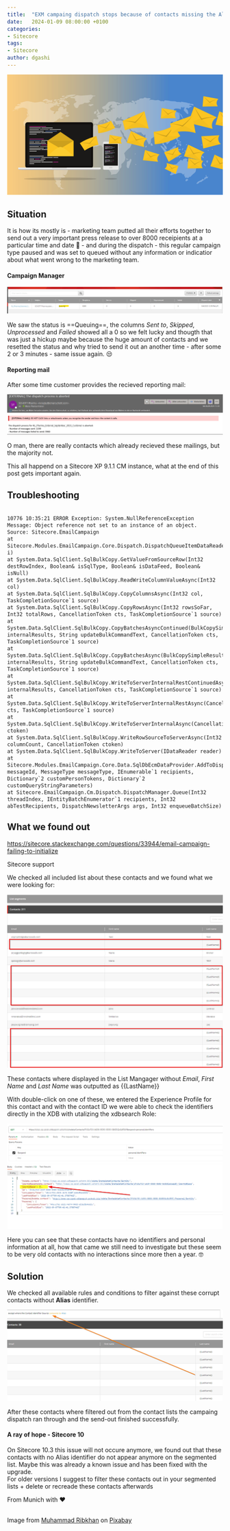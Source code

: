 ```yaml
---
title:  "EXM campaing dispatch stops because of contacts missing the Alias identifier"
date:   2024-01-09 08:00:00 +0100
categories:
- Sitecore
tags:
- Sitecore
author: dgashi
---
```


![Email Marketing](../files/2024/01/09/email-marketing.png "Email Marketing")


## Situation


It is how its mostly is - marketing team putted all their efforts together to send out a very important press release to over 8000 receipients at a particular time and date :e-mail: - and during the dispatch - this regular campaign type paused and was set to queued without any information or indicatior about what went wrong to the marketing team.

#### Campaign Manager

![Campaign Manager](../files/2024/01/09/exm-dispatch-campaign-manager.png "Campaign Manger")

We saw the status is ==Queuing==, the columns *Sent to*, *Skipped*, *Unprocessed* and *Failed* showed all a 0 so we felt lucky and thougth that was just a hickup maybe because the huge amount of contacts and we resetted the status and why tried to send it out an another time - after some 2 or 3 minutes - same issue again. :unamused:

#### Reporting mail

After some time customer provides the recieved reporting mail:

![Reporting Mail](../files/2024/01/09/exm-dispatch-abort-mail.png "Reporting Mail")

O man, there are really contacts which already recieved these mailings, but the majority not.

This all happend on a Sitecore XP 9.1.1 CM instance, what at the end of this post gets important again.

## Troubleshooting

```

10776 10:35:21 ERROR Exception: System.NullReferenceException
Message: Object reference not set to an instance of an object.
Source: Sitecore.EmailCampaign
at Sitecore.Modules.EmailCampaign.Core.Dispatch.DispatchQueueItemDataReader.GetValue(Int32 i)
at System.Data.SqlClient.SqlBulkCopy.GetValueFromSourceRow(Int32 destRowIndex, Boolean& isSqlType, Boolean& isDataFeed, Boolean& isNull)
at System.Data.SqlClient.SqlBulkCopy.ReadWriteColumnValueAsync(Int32 col)
at System.Data.SqlClient.SqlBulkCopy.CopyColumnsAsync(Int32 col, TaskCompletionSource`1 source)
at System.Data.SqlClient.SqlBulkCopy.CopyRowsAsync(Int32 rowsSoFar, Int32 totalRows, CancellationToken cts, TaskCompletionSource`1 source)
at System.Data.SqlClient.SqlBulkCopy.CopyBatchesAsyncContinued(BulkCopySimpleResultSet internalResults, String updateBulkCommandText, CancellationToken cts, TaskCompletionSource`1 source)
at System.Data.SqlClient.SqlBulkCopy.CopyBatchesAsync(BulkCopySimpleResultSet internalResults, String updateBulkCommandText, CancellationToken cts, TaskCompletionSource`1 source)
at System.Data.SqlClient.SqlBulkCopy.WriteToServerInternalRestContinuedAsync(BulkCopySimpleResultSet internalResults, CancellationToken cts, TaskCompletionSource`1 source)
at System.Data.SqlClient.SqlBulkCopy.WriteToServerInternalRestAsync(CancellationToken cts, TaskCompletionSource`1 source)
at System.Data.SqlClient.SqlBulkCopy.WriteToServerInternalAsync(CancellationToken ctoken)
at System.Data.SqlClient.SqlBulkCopy.WriteRowSourceToServerAsync(Int32 columnCount, CancellationToken ctoken)
at System.Data.SqlClient.SqlBulkCopy.WriteToServer(IDataReader reader)
at Sitecore.Modules.EmailCampaign.Core.Data.SqlDbEcmDataProvider.AddToDispatchQueue(Guid messageId, MessageType messageType, IEnumerable`1 recipients, Dictionary`2 customPersonTokens, Dictionary`2 customQueryStringParameters)
at Sitecore.EmailCampaign.Cm.Dispatch.DispatchManager.Queue(Int32 threadIndex, IEntityBatchEnumerator`1 recipients, Int32 abTestRecipients, DispatchNewsletterArgs args, Int32 enqueueBatchSize)

```

## What we found out

https://sitecore.stackexchange.com/questions/33944/email-campaign-failing-to-initialize

Sitecore support

We checked all included list about these contacts and we found what we were looking for:

![Segmented contact list](../files/2024/01/09/exm-dispatch-contact-list.png "Segmented Contact List")

These contacts where displayed in the List Mangager without *Email*, *First Name* and *Last Name* was outputted as {{LastName}}

With double-click on one of these, we entered the Experience Profile for this contact and with the contact ID we were able to check the identifiers directly in the XDB with utalizing the xdbsearch Role:

![Empyt contact identifiers](../files/2024/01/09/exm-dispatch-contact-data.png "Empty contact identifiers")

Here you can see that these contacts have no identifiers and personal information at all, how that came we still need to investigate but these seem to be very old contacts with no interactions since more then a year. :nerd_face:

## Solution

We checked all available rules and conditions to filter against these corrupt contacts without <b>Alias</b> identifier. 

![Segmented contact list](../files/2024/01/09/exm-dispatch-contact-list-segmented.png "Segmented Contact List")

After these contacts where filtered out from the contact lists the campaing dispatch ran through and the send-out finished successfully.


#### A ray of hope - Sitecore 10
On Sitecore 10.3 this issue will not occure anymore, we found out that these contacts with no Alias identifier do not appear anymore on the segmented list. Maybe this was already a known issue and has been fixed with the upgrade.<br>
For older versions I suggest to filter these contacts out in your segmented lists + delete or recreade these contacts afterwards

From Munich with :heart:


<br>
Image from <a href="https://pixabay.com/de/users/ribkhan-380399/?utm_source=link-attribution&utm_medium=referral&utm_campaign=image&utm_content=3249062">Muhammad Ribkhan</a> on <a href="https://pixabay.com/de//?utm_source=link-attribution&utm_medium=referral&utm_campaign=image&utm_content=3249062">Pixabay</a>